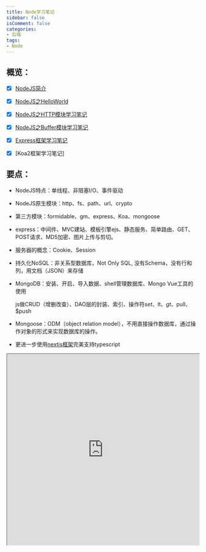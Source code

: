 ```yaml
---
title: Node学习笔记
sidebar: false
isComment: false
categories: 
- 后端
tags: 
- Node
---
```


## 概览：

- [x] [NodeJS简介](NodeJS简介)

- [x] [NodeJS之HelloWorld](NodeJS之HelloWorld])

- [x] [NodeJS之HTTP模块学习笔记](NodeJS之HTTP模块学习笔记)

- [x] [NodeJS之Buffer模块学习笔记](NodeJS之Buffer模块学习笔记)

- [x] [Express框架学习笔记](Express框架学习笔记)

- [x] [Koa2框架学习笔记]

## 要点：

+ NodeJS特点：单线程、非阻塞I/O、事件驱动

+ NodeJS原生模块：http、fs、path、url、crypto

+ 第三方模块：formidable、gm、express、Koa、mongoose

+ express：中间件、MVC建站、模板引擎ejs、静态服务、简单路由、GET、POST请求、MD5加密、图片上传与剪切。

+ 服务器的概念：Cookie、Session

+ 持久化NoSQL：非关系型数据库，Not Only SQL, 没有Schema，没有行和列，用文档（JSON）来存储

+ MongoDB：安装、开启、导入数据、shell管理数据库、Mongo Vue工具的使用

  js做CRUD（增删改查）、DAO层的封装、索引、操作符$set、$lt、$gt、$pull、$push

+ Mongoose：ODM（object relation model），不用直接操作数据库，通过操作对象的形式来实现数据库的操作。

+ 更进一步使用[nextjs框架](https://docs.nestjs.cn/)完美支持typescript

<iframe src="https://docs.nestjs.cn/" height="500px" width="100%"/>
